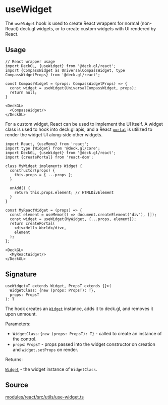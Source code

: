 # useWidget

The `useWidget` hook is used to create React wrappers for normal (non-React) deck.gl widgets, or to create custom widgets with UI rendered by React.

## Usage

```tsx
// React wrapper usage
import DeckGL, {useWidget} from '@deck.gl/react';
import {CompassWidget as UniversalCompassWidget, type CompassWidgetProps} from '@deck.gl/react';

const CompassWidget = (props: CompassWidgetProps) => {
  const widget = useWidget(UniversalCompassWidget, props);
  return null;
}

<DeckGL>
  <CompassWidget/>
</DeckGL>
```

For a custom widget, React can be used to implement the UI itself. A widget class is used to hook into deck.gl apis, and a React [`portal`](https://react.dev/reference/react-dom/createPortal) is utilized to render the widget UI along-side other widgets.

```tsx
import React, {useMemo} from 'react';
import type {Widget} from '@deck.gl/core';
import DeckGL, {useWidget} from '@deck.gl/react';
import {createPortal} from 'react-dom';

class MyWidget implements Widget {
  constructor(props) {
    this.props = { ...props };
  }

  onAdd() {
    return this.props.element; // HTMLDivElement
  }
}

const MyReactWidget = (props) => {
  const element = useMemo(() => document.createElement('div'), []);
  const widget = useWidget(MyWidget, {...props, element});
  return createPortal(
    <div>Hello World</div>,
    element
  );
};

<DeckGL>
  <MyReactWidget/>
</DeckGL>
```

## Signature

```tsx
useWidget<T extends Widget, PropsT extends {}>(
  WidgetClass: {new (props: PropsT): T},
  props: PropsT
): T
```

The hook creates an [`Widget`](../core/widget.md) instance, adds it to deck.gl, and removes it upon unmount.

Parameters:

 - `WidgetClass`: `{new (props: PropsT): T}` - called to create an instance of the control.
 - `props`: `PropsT` - props passed into the widget constructor on creation and `widget.setProps` on render.

Returns:

[`Widget`](../core/widget.md) - the widget instance of `WidgetClass`.

## Source

[modules/react/src/utils/use-widget.ts](https://github.com/visgl/deck.gl/blob/master/modules/react/src/utils/use-widget.ts)
